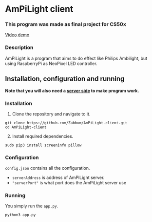 # AmPiLight client
### This program was made as final project for CS50x
[Video demo](https://youtu.be/XjO_DUD1B1E)

### Description
AmPiLight is a program that aims to do effect like Philips Ambilight, but using RaspberryPi as NeoPixel LED controller.

## Installation, configuration and running
**Note that you will also need a [server side](https://github.com/Zabbum/AmPiLight-server) to make program work.**

### Installation
1. Clone the repository and navigate to it.
```
git clone https://github.com/Zabbum/AmPiLight-client.git
cd AmPiLight-client
```
2. Install required dependencies.
```
sudo pip3 install screeninfo pillow
```
### Configuration
`config.json` contains all the configuration.
- `serverAddress` is address of AmPiLight server.
- `"serverPort"` is what port does the AmPiLight server use
### Running
You simply run the `app.py`.
```
python3 app.py
```
